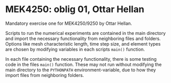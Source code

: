 # MEK4250: oblig 01, Ottar Hellan
Mandatory exercise one for MEK4250/9250 by Ottar Hellan.

Scripts to run the numerical experiments are contained in the main directory and import the necessary functionality from neighboring files and folders. Options like mesh characteristic length, time step size, and element types are chosen by modifying variables in each scripts ``main()`` function.

In each file containing the necessary functionality, there is some testing code in the files ``main()`` function. These may not run without modifying the main directory to the ``PYTHONPATH`` environment-variable, due to how they import files from neighboring folders.
